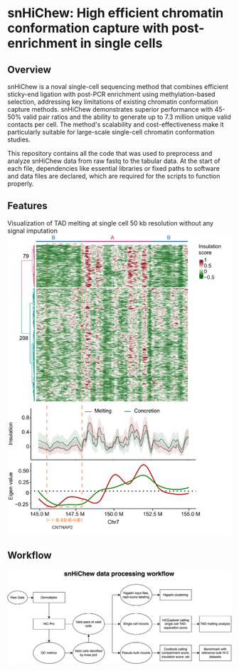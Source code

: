 # snHiChew: High efficient chromatin conformation capture with post-enrichment in single cells

## Overview
snHiChew is a noval single-cell sequencing method that combines efficient sticky-end ligation with post-PCR enrichment using methylation-based selection, addressing key limitations of existing chromatin conformation capture methods. snHiChew demonstrates superior performance with 45-50% valid pair ratios and the ability to generate up to 7.3 million unique valid contacts per cell. The method's scalability and cost-effectiveness make it particularly suitable for large-scale single-cell chromatin conformation studies.

This repository contains all the code that was used to preprocess and analyze snHiChew data from raw fastq to the tabular data. At the start of each file, dependencies like essential libraries or fixed paths to software and data files are declared, which are required for the scripts to function properly.

## Features
Visualization of TAD melting at single cell 50 kb resolution without any signal imputation
![alt text](https://github.com/genometube/snHiChew/blob/main/melting.png?raw=true)

## Workflow
![alt text](https://github.com/genometube/snHiChew/blob/main/snHiChew.png?raw=true)

